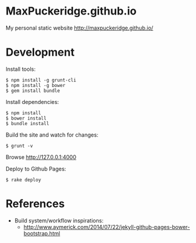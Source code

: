 MaxPuckeridge.github.io
=======================

My personal static website <http://maxpuckeridge.github.io/>

Development
===========

Install tools:

    $ npm install -g grunt-cli
    $ npm install -g bower
    $ gem install bundle

Install dependencies:

    $ npm install
    $ bower install
    $ bundle install

Build the site and watch for changes:

    $ grunt -v

Browse <http://127.0.0.1:4000>

Deploy to Github Pages:

    $ rake deploy

References
==========

- Build system/workflow inspirations:
  - http://www.aymerick.com/2014/07/22/jekyll-github-pages-bower-bootstrap.html